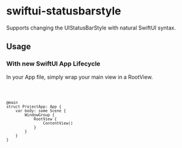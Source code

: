 # swiftui-statusbarstyle
Supports changing the UIStatusBarStyle with natural SwiftUI syntax. 

## Usage
### With new SwiftUI App Lifecycle</h2>
In your App file, simply wrap your main view in a RootView.

<code>
    
    @main
    struct ProjectApp: App {     
        var body: some Scene {
            WindowGroup {
                RootView {
                    ContentView()
                }
            }
        }
    }
</code>
